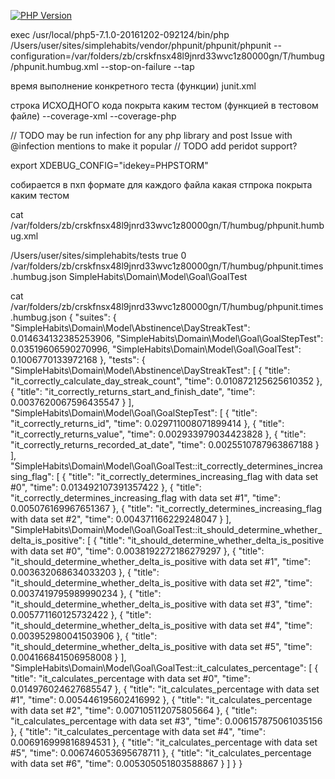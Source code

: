 [![PHP Version](https://img.shields.io/badge/php-7.0%2B-blue.svg)](https://packagist.org/packages/infection/infection)

exec /usr/local/php5-7.1.0-20161202-092124/bin/php /Users/user/sites/simplehabits/vendor/phpunit/phpunit/phpunit --configuration=/var/folders/zb/crskfnsx48l9jnrd33wvc1z80000gn/T/humbug/phpunit.humbug.xml --stop-on-failure --tap

время выполнение конкретного теста (функции) 
    junit.xml

строка ИСХОДНОГО кода покрыта каким тестом (функцией в тестовом файле)
    --coverage-xml 
    --coverage-php
    
// TODO may be run infection for any php library and post Issue with @infection mentions to make it popular
// TODO add peridot support?
    
    
export XDEBUG_CONFIG="idekey=PHPSTORM"

собирается в пхп формате для каждого файла какая стпрока покрыта каким тестом

cat /var/folders/zb/crskfnsx48l9jnrd33wvc1z80000gn/T/humbug/phpunit.humbug.xml

<?xml version="1.0" encoding="UTF-8"?>
<!-- https://phpunit.de/manual/current/en/appendixes.configuration.html -->
<phpunit xmlns:xsi="http://www.w3.org/2001/XMLSchema-instance" xsi:noNamespaceSchemaLocation="http://schema.phpunit.de/4.8/phpunit.xsd" backupGlobals="false" colors="true" bootstrap="/var/folders/zb/crskfnsx48l9jnrd33wvc1z80000gn/T/humbug.phpunit.bootstrap.php" cacheTokens="false">
  <php>
    <ini name="error_reporting" value="-1"/>
    <server name="KERNEL_DIR" value="app/"/>
  </php>
  <testsuites>
    <testsuite name="Project Test Suite">
      <directory>/Users/user/sites/simplehabits/tests</directory>
    </testsuite>
  </testsuites>
  <listeners>
    <listener class="\MyBuilder\PhpunitAccelerator\TestListener">
      <arguments>
        <boolean>true</boolean>
      </arguments>
    </listener>
    <listener class="\Humbug\Adapter\Phpunit\Listeners\TestSuiteFilterListener">
      <arguments>
        <integer>0</integer>
        <string>/var/folders/zb/crskfnsx48l9jnrd33wvc1z80000gn/T/humbug/phpunit.times.humbug.json</string>
        <string>SimpleHabits\Domain\Model\Goal\GoalTest</string>
      </arguments>
    </listener>
  </listeners>
</phpunit>

cat /var/folders/zb/crskfnsx48l9jnrd33wvc1z80000gn/T/humbug/phpunit.times.humbug.json
{
    "suites": {
        "SimpleHabits\\Domain\\Model\\Abstinence\\DayStreakTest": 0.014634132385253906,
        "SimpleHabits\\Domain\\Model\\Goal\\GoalStepTest": 0.03519606590270996,
        "SimpleHabits\\Domain\\Model\\Goal\\GoalTest": 0.1006770133972168
    },
    "tests": {
        "SimpleHabits\\Domain\\Model\\Abstinence\\DayStreakTest": [
            {
                "title": "it_correctly_calculate_day_streak_count",
                "time": 0.010872125625610352
            },
            {
                "title": "it_correctly_returns_start_and_finish_date",
                "time": 0.0037620067596435547
            }
        ],
        "SimpleHabits\\Domain\\Model\\Goal\\GoalStepTest": [
            {
                "title": "it_correctly_returns_id",
                "time": 0.029711008071899414
            },
            {
                "title": "it_correctly_returns_value",
                "time": 0.002933979034423828
            },
            {
                "title": "it_correctly_returns_recorded_at_date",
                "time": 0.0025510787963867188
            }
        ],
        "SimpleHabits\\Domain\\Model\\Goal\\GoalTest::it_correctly_determines_increasing_flag": [
            {
                "title": "it_correctly_determines_increasing_flag with data set #0",
                "time": 0.013492107391357422
            },
            {
                "title": "it_correctly_determines_increasing_flag with data set #1",
                "time": 0.005076169967651367
            },
            {
                "title": "it_correctly_determines_increasing_flag with data set #2",
                "time": 0.004371166229248047
            }
        ],
        "SimpleHabits\\Domain\\Model\\Goal\\GoalTest::it_should_determine_whether_delta_is_positive": [
            {
                "title": "it_should_determine_whether_delta_is_positive with data set #0",
                "time": 0.0038192272186279297
            },
            {
                "title": "it_should_determine_whether_delta_is_positive with data set #1",
                "time": 0.003632068634033203
            },
            {
                "title": "it_should_determine_whether_delta_is_positive with data set #2",
                "time": 0.0037419795989990234
            },
            {
                "title": "it_should_determine_whether_delta_is_positive with data set #3",
                "time": 0.005771160125732422
            },
            {
                "title": "it_should_determine_whether_delta_is_positive with data set #4",
                "time": 0.003952980041503906
            },
            {
                "title": "it_should_determine_whether_delta_is_positive with data set #5",
                "time": 0.004166841506958008
            }
        ],
        "SimpleHabits\\Domain\\Model\\Goal\\GoalTest::it_calculates_percentage": [
            {
                "title": "it_calculates_percentage with data set #0",
                "time": 0.014976024627685547
            },
            {
                "title": "it_calculates_percentage with data set #1",
                "time": 0.005446195602416992
            },
            {
                "title": "it_calculates_percentage with data set #2",
                "time": 0.007105112075805664
            },
            {
                "title": "it_calculates_percentage with data set #3",
                "time": 0.006157875061035156
            },
            {
                "title": "it_calculates_percentage with data set #4",
                "time": 0.006916999816894531
            },
            {
                "title": "it_calculates_percentage with data set #5",
                "time": 0.006746053695678711
            },
            {
                "title": "it_calculates_percentage with data set #6",
                "time": 0.005305051803588867
            }
        ]
    }
}